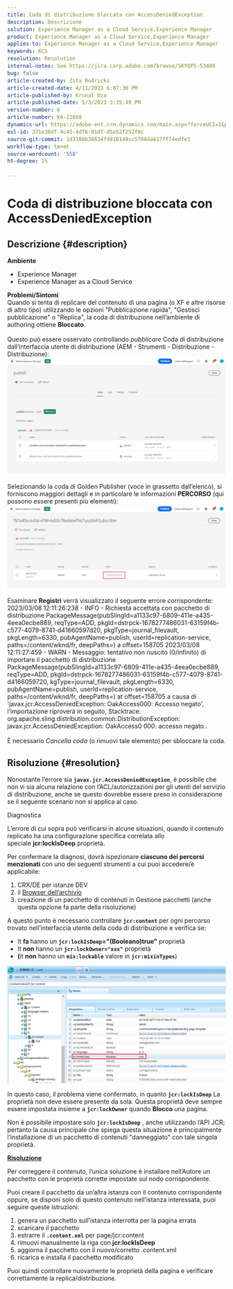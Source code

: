 ```yaml
---
title: Coda di distribuzione bloccata con AccessDeniedException
description: Descrizione
solution: Experience Manager as a Cloud Service,Experience Manager
product: Experience Manager as a Cloud Service,Experience Manager
applies-to: Experience Manager as a Cloud Service,Experience Manager
keywords: KCS
resolution: Resolution
internal-notes: See https://jira.corp.adobe.com/browse/SKYOPS-53409
bug: false
article-created-by: Zita Rodricks
article-created-date: 4/11/2023 6:07:30 PM
article-published-by: Krunal Oza
article-published-date: 5/3/2023 3:35:49 PM
version-number: 6
article-number: KA-21668
dynamics-url: https://adobe-ent.crm.dynamics.com/main.aspx?forceUCI=1&pagetype=entityrecord&etn=knowledgearticle&id=0e63beb4-93d8-ed11-a7c7-6045bd006079
exl-id: 371e30df-9c45-4df6-91df-d5e52f252f0c
source-git-commit: 1d3108b38634fd818149cc5f084a617ff74edfe1
workflow-type: tm+mt
source-wordcount: '558'
ht-degree: 1%

---
```


# Coda di distribuzione bloccata con AccessDeniedException

## Descrizione {#description}

<b>Ambiente</b>
- Experience Manager
- Experience Manager as a Cloud Service



<b>Problemi/Sintomi</b><br>Quando si tenta di replicare del contenuto di una pagina (o XF e altre risorse di altro tipo) utilizzando le opzioni &quot;Pubblicazione rapida&quot;, &quot;Gestisci pubblicazione&quot; o &quot;Replica&quot;, la coda di distribuzione nell’ambiente di authoring ottiene <b>Bloccato</b>.<br> <br>Questo può essere osservato controllando *pubblicare* Coda di distribuzione dall’interfaccia utente di distribuzione (AEM - Strumenti - Distribuzione - Distribuzione):<br>![](assets/___1863beb4-93d8-ed11-a7c7-6045bd006079___.png)<br> <br>Selezionando la coda di Golden Publisher (voce in grassetto dall’elenco), si forniscono maggiori dettagli e in particolare le informazioni <b>PERCORSO</b> (qui possono essere presenti più elementi):<br>![](assets/___2363beb4-93d8-ed11-a7c7-6045bd006079___.png)<br> <br>Esaminare <b>Registri</b> verrà visualizzato il seguente errore corrispondente:<br>2023/03/08 12:11:26:238 - INFO - Richiesta accettata con pacchetto di distribuzione PackageMessage(pubSlingId=a1133c97-6809-411e-a435-4eea0ecbe889, reqType=ADD, pkgId=dstrpck-1678277486031-63159f4b-c577-4079-8741-d41660597d20, pkgType=journal_filevault, pkgLength=6330, pubAgentName=publish, userId=replication-service, paths=/content/wknd/fr, deepPaths=) a offset=158705 2023/03/08 12:11:27:459 - WARN - Messaggio: tentativo non riuscito (0/infinito) di importare il pacchetto di distribuzione PackageMessage(pubSlingId=a1133c97-6809-411e-a435-4eea0ecbe889, reqType=ADD, pkgId=dstrpck-1678277486031-63159f4b-c577-4079-8741-d4166059720, kgType=journal_filevault, pkgLength=6330, pubAgentName=publish, userId=replication-service, paths=/content/wknd/fr, deepPaths=) at offset=158705 a causa di &#39;javax.jcr.AccessDeniedException: OakAccess000: Accesso negato&#39;, l’importazione riproverà in seguito, Stacktrace: org.apache.sling.distribution.common.DistributionException: javax.jcr.AccessDeniedException: OakAccess0 000: accesso negato..<br> <br>È necessario *Cancella coda* (o rimuovi tale elemento) per sbloccare la coda.

## Risoluzione {#resolution}


Nonostante l’errore sia <b>`javax.jcr.AccessDeniedException`</b>, è possibile che non vi sia alcuna relazione con l’ACL/autorizzazioni per gli utenti del servizio di distribuzione, anche se questo dovrebbe essere preso in considerazione se il seguente scenario non si applica al caso.



Diagnostica

L’errore di cui sopra può verificarsi in alcune situazioni, quando il contenuto replicato ha una configurazione specifica correlata allo speciale <b>jcr:lockIsDeep</b> proprietà.

Per confermare la diagnosi, dovrà ispezionare <b>ciascuno dei percorsi menzionati</b> con uno dei seguenti strumenti a cui puoi accedere/è applicabile:

1. CRX/DE per istanze DEV
2. il [Browser dell’archivio](https://experienceleague.adobe.com/docs/experience-manager-cloud-service/content/implementing/developer-tools/repository-browser.html?lang=it)
3. creazione di un pacchetto di contenuti in Gestione pacchetti (anche questa opzione fa parte della risoluzione)


A questo punto è necessario controllare <b>`jcr:content`</b> per ogni percorso trovato nell’interfaccia utente della coda di distribuzione e verifica se:

- It <b>fa </b>hanno un <b>`jcr:lockIsDeep`=&quot;(Booleano)true&quot;</b> proprietà
- It <b>non </b>hanno un <b>`jcr:lockOwner="xxx"`</b> proprietà
- <b>(</b>it <b>non</b> hanno un <b>`mix:lockable`</b> valore in <b>`jcr:mixinTypes`</b>)


![](assets/e5fb7aa2-d8bd-ed11-83ff-6045bd0065b6.png)

In questo caso, il problema viene confermato, in quanto <b>`jcr:lockIsDeep`</b> La proprietà non deve essere presente da sola. Questa proprietà deve sempre essere impostata insieme a <b>`jcr:lockOwner`</b> quando <b>Blocco</b> una pagina.

Non è possibile impostare solo <b>`jcr:lockIsDeep`</b> , anche utilizzando l’API JCR; pertanto la causa principale che spiega questa situazione è principalmente l’installazione di un pacchetto di contenuti &quot;danneggiato&quot; con tale singola proprietà.



<u><b>Risoluzione</b></u>

Per correggere il contenuto, l’unica soluzione è installare nell’Autore un pacchetto con le proprietà corrette impostate sul nodo corrispondente.

Puoi creare il pacchetto da un’altra istanza con il contenuto corrispondente oppure, se disponi solo di questo contenuto nell’istanza interessata, puoi seguire queste istruzioni:

1. genera un pacchetto sull’istanza interrotta per la pagina errata
2. scaricare il pacchetto
3. estrarre il <b>`.content.xml`</b> per page/jcr:content
4. rimuovi manualmente la riga con <b>jcr:lockIsDeep</b>
5. aggiorna il pacchetto con il nuovo/corretto .content.xml
6. ricarica e installa il pacchetto modificato


Puoi quindi controllare nuovamente le proprietà della pagina e verificare correttamente la replica/distribuzione.
